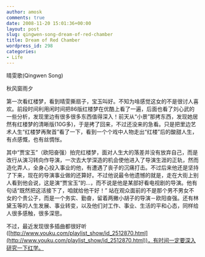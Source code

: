 ```yaml
---
author: amosk
comments: true
date: 2008-11-20 15:01:36+00:00
layout: post
slug: qingwen-song-dream-of-red-chamber
title: Dream of Red Chamber
wordpress_id: 298
categories:
- Life
---
```





晴雯歌(Qingwen Song)








秋风窗雨夕




第一次看红楼梦，看到晴雯撕扇子，宝玉叫好。不知为啥感觉这女的不是很讨人喜欢。前段时间利用闲时间把86版红楼梦在优酷上看了一遍，后面也看了刘心武的一些分析，发现里边有很多很多东西值得深入！前天从“小景”那拷东西，发现她居然有红楼梦的清晰版(10G多)，于是拷了回来，不过还没来的急看。只是把里边艺术人生“红楼梦再聚首”看了一下，看到一个个戏中人物走出“红楼”后的酸甜人生，有点感慨，也有丝惆怅。




其中“贾宝玉”（欧阳奋强）拍完红楼梦，面对人生大的落差并没有放弃自己，而是改行从演习转向作导演，一次去大学深造的机会使他进入了导演生涯的正轨，然而造化弄人，全身心投入事业的他，有遭遇了丧子的沉痛打击。不过后来他还是坚持了下来，现在的导演事业做的还算好。不过他说最令他遗憾的就是，走在大街上别人看到他会说，这是演“贾宝玉”的...，而不说是他是某部好看电视剧的导演。他有句话“既然把这活接下了，咱就给他干好！” 站在观众面前的不是那个男不男女不女的个贵公子，而是一个务实、勤奋，留着两撇小胡子的导演－欧阳奋强。还有林黛玉等的人生发展、事业转变，以及他们对工作、事业、生活的平和心态，同样给人很多感触，很多深思。


不过，最近发现很多插曲都很好听([http://www.youku.com/playlist_show/id_2512870.html](http://www.youku.com/playlist_show/id_2512870.html))，有时间一定要深入研究一下红学。
